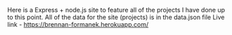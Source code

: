 Here is a Express + node.js site to feature all of the projects I have done up to this point.
All of the data for the site (projects) is in the data.json file 
Live link - https://brennan-formanek.herokuapp.com/
